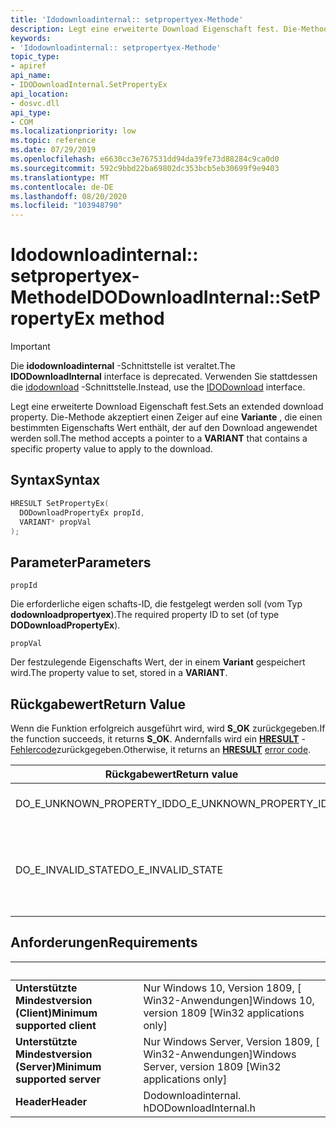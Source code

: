 ```yaml
---
title: 'Idodownloadinternal:: setpropertyex-Methode'
description: Legt eine erweiterte Download Eigenschaft fest. Die-Methode akzeptiert einen Zeiger auf eine **Variante** , die einen bestimmten Eigenschafts Wert enthält, der auf den Download angewendet werden soll.
keywords:
- 'Idodownloadinternal:: setpropertyex-Methode'
topic_type:
- apiref
api_name:
- IDODownloadInternal.SetPropertyEx
api_location:
- dosvc.dll
api_type:
- COM
ms.localizationpriority: low
ms.topic: reference
ms.date: 07/29/2019
ms.openlocfilehash: e6630cc3e767531dd94da39fe73d88284c9ca0d0
ms.sourcegitcommit: 592c9bbd22ba69802dc353bcb5eb30699f9e9403
ms.translationtype: MT
ms.contentlocale: de-DE
ms.lasthandoff: 08/20/2020
ms.locfileid: "103948790"
---
```

# <a name="idodownloadinternalsetpropertyex-method"></a><span data-ttu-id="24d89-105">Idodownloadinternal:: setpropertyex-Methode</span><span class="sxs-lookup"><span data-stu-id="24d89-105">IDODownloadInternal::SetPropertyEx method</span></span>

> [!IMPORTANT]
> <span data-ttu-id="24d89-106">Die **idodownloadinternal** -Schnittstelle ist veraltet.</span><span class="sxs-lookup"><span data-stu-id="24d89-106">The **IDODownloadInternal** interface is deprecated.</span></span> <span data-ttu-id="24d89-107">Verwenden Sie stattdessen die [idodownload](../do/nn-do-idodownload.md) -Schnittstelle.</span><span class="sxs-lookup"><span data-stu-id="24d89-107">Instead, use the [IDODownload](../do/nn-do-idodownload.md) interface.</span></span>

<span data-ttu-id="24d89-108">Legt eine erweiterte Download Eigenschaft fest.</span><span class="sxs-lookup"><span data-stu-id="24d89-108">Sets an extended download property.</span></span> <span data-ttu-id="24d89-109">Die-Methode akzeptiert einen Zeiger auf eine **Variante** , die einen bestimmten Eigenschafts Wert enthält, der auf den Download angewendet werden soll.</span><span class="sxs-lookup"><span data-stu-id="24d89-109">The method accepts a pointer to a **VARIANT** that contains a specific property value to apply to the download.</span></span>

## <a name="syntax"></a><span data-ttu-id="24d89-110">Syntax</span><span class="sxs-lookup"><span data-stu-id="24d89-110">Syntax</span></span>

```cpp
HRESULT SetPropertyEx(
  DODownloadPropertyEx propId, 
  VARIANT* propVal
);
```

## <a name="parameters"></a><span data-ttu-id="24d89-111">Parameter</span><span class="sxs-lookup"><span data-stu-id="24d89-111">Parameters</span></span>

`propId`

<span data-ttu-id="24d89-112">Die erforderliche eigen schafts-ID, die festgelegt werden soll (vom Typ **dodownloadpropertyex**).</span><span class="sxs-lookup"><span data-stu-id="24d89-112">The required property ID to set (of type **DODownloadPropertyEx**).</span></span>

`propVal`

<span data-ttu-id="24d89-113">Der festzulegende Eigenschafts Wert, der in einem **Variant** gespeichert wird.</span><span class="sxs-lookup"><span data-stu-id="24d89-113">The property value to set, stored in a **VARIANT**.</span></span>

## <a name="return-value"></a><span data-ttu-id="24d89-114">Rückgabewert</span><span class="sxs-lookup"><span data-stu-id="24d89-114">Return Value</span></span>

<span data-ttu-id="24d89-115">Wenn die Funktion erfolgreich ausgeführt wird, wird **S_OK** zurückgegeben.</span><span class="sxs-lookup"><span data-stu-id="24d89-115">If the function succeeds, it returns **S_OK**.</span></span> <span data-ttu-id="24d89-116">Andernfalls wird ein [**HRESULT**](/windows/desktop/com/structure-of-com-error-codes) - [Fehlercode](/windows/desktop/com/com-error-codes-10)zurückgegeben.</span><span class="sxs-lookup"><span data-stu-id="24d89-116">Otherwise, it returns an [**HRESULT**](/windows/desktop/com/structure-of-com-error-codes) [error code](/windows/desktop/com/com-error-codes-10).</span></span>

|<span data-ttu-id="24d89-117">Rückgabewert</span><span class="sxs-lookup"><span data-stu-id="24d89-117">Return value</span></span>|<span data-ttu-id="24d89-118">BESCHREIBUNG</span><span class="sxs-lookup"><span data-stu-id="24d89-118">Description</span></span>|
|-|-|
|<span data-ttu-id="24d89-119">DO_E_UNKNOWN_PROPERTY_ID</span><span class="sxs-lookup"><span data-stu-id="24d89-119">DO_E_UNKNOWN_PROPERTY_ID</span></span>|<span data-ttu-id="24d89-120">*PROPID* ist unbekannt.</span><span class="sxs-lookup"><span data-stu-id="24d89-120">*propId* is unknown.</span></span>|
|<span data-ttu-id="24d89-121">DO_E_INVALID_STATE</span><span class="sxs-lookup"><span data-stu-id="24d89-121">DO_E_INVALID_STATE</span></span>|<span data-ttu-id="24d89-122">Der Download befindet sich derzeit nicht in einem Zustand, der das Festlegen von Eigenschaften zulässt.</span><span class="sxs-lookup"><span data-stu-id="24d89-122">The download is not currently in a state that allows setting properties.</span></span>|

## <a name="requirements"></a><span data-ttu-id="24d89-123">Anforderungen</span><span class="sxs-lookup"><span data-stu-id="24d89-123">Requirements</span></span>

| &nbsp; | &nbsp; |
| ---- |:---- |
| <span data-ttu-id="24d89-124">**Unterstützte Mindestversion (Client)**</span><span class="sxs-lookup"><span data-stu-id="24d89-124">**Minimum supported client**</span></span> | <span data-ttu-id="24d89-125">Nur Windows 10, Version 1809, \[ Win32-Anwendungen\]</span><span class="sxs-lookup"><span data-stu-id="24d89-125">Windows 10, version 1809 \[Win32 applications only\]</span></span> |
| <span data-ttu-id="24d89-126">**Unterstützte Mindestversion (Server)**</span><span class="sxs-lookup"><span data-stu-id="24d89-126">**Minimum supported server**</span></span> | <span data-ttu-id="24d89-127">Nur Windows Server, Version 1809, \[ Win32-Anwendungen\]</span><span class="sxs-lookup"><span data-stu-id="24d89-127">Windows Server, version 1809 \[Win32 applications only\]</span></span> |
| <span data-ttu-id="24d89-128">**Header**</span><span class="sxs-lookup"><span data-stu-id="24d89-128">**Header**</span></span> | <span data-ttu-id="24d89-129">Dodownloadinternal. h</span><span class="sxs-lookup"><span data-stu-id="24d89-129">DODownloadInternal.h</span></span> |